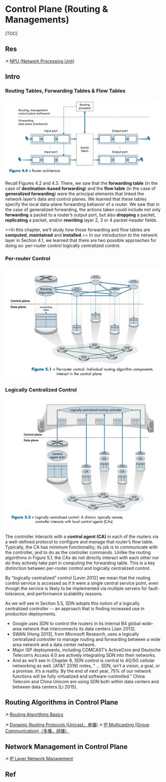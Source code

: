 # Control Plane (Routing & Managements)

[TOC]



## Res
↗ [NPU (Network Processing Unit)](../../../../../Computer%20Engineering,%20Embedded%20&%20IoT/🚟%20Embedded%20Computer%20Systems/Embedded%20Hardwares%20&%20Chips/Computing%20Units%20&%20Chips%20&%20Boards/📌%20ASIC%20(Application-Specific%20Integrated%20Circuit)/Semi-Customized%20ASIC/NPU%20(Network%20Processing%20Unit)/NPU%20(Network%20Processing%20Unit).md)


## Intro
### Routing Tables, Forwarding Tables & Flow Tables
![](../../../../../../Assets/Pics/Screenshot%202023-05-06%20at%2010.30.01%20AM.png)

Recall Figures 4.2 and 4.3. There, we saw that the **forwarding table** (in the case of **destination-based forwarding**) and the **flow table** (in the case of **generalized forwarding**) were the principal elements that linked the network layer’s data and control planes. We learned that these tables specify the local data-plane forwarding behavior of a router. We saw that in the case of generalized forwarding, the actions taken could include not only **forwarding** a packet to a router’s output port, but also **dropping** a packet, **replicating** a packet, and/or **rewriting** layer 2, 3 or 4 packet-header fields.

==In this chapter, we’ll study how those forwarding and flow tables are **computed**, **maintained** and **installed**.== In our introduction to the network layer in Section 4.1, we learned that there are two possible approaches for doing so: per-router control logically centralized control.


### Per-router Control
![](../../../../../../Assets/Pics/Screenshot%202023-05-17%20at%209.59.44%20AM.png)


### Logically Centralized Control
![](../../../../../../Assets/Pics/Screenshot%202023-05-17%20at%209.59.25%20AM.png)

The controller interacts with a **control agent (CA)** in each of the routers via a well-defined protocol to configure and manage that router’s flow table. Typically, the CA has minimum functionality; its job is to communicate with the controller, and to do as the controller commands. Unlike the routing algorithms in Figure 5.1, the CAs do not directly interact with each other nor do they actively take part in computing the forwarding table. This is a key distinction between per-router control and logically centralized control.

By “logically centralized” control [Levin 2012] we mean that the routing control service is accessed as if it were a single central service point, even though the service is likely to be implemented via multiple servers for fault-tolerance, and performance scalability reasons. 

As we will see in Section 5.5, SDN adopts this notion of a logically centralized controller -- an approach that is finding increased use in production deployments. 
- Google uses SDN to control the routers in its internal B4 global wide-area network that interconnects its data centers [Jain 2013]. 
- SWAN [Hong 2013], from Microsoft Research, uses a logically centralized controller to manage routing and forwarding between a wide area network and a data center network. 
- Major ISP deployments, including COMCAST’s ActiveCore and Deutsche Telecom’s Access 4.0 are actively integrating SDN into their networks. 
- And as we’ll see in Chapter 8, SDN control is central to 4G/5G cellular networking as well. [AT&T 2019] notes, “ ... SDN, isn’t a vision, a goal, or a promise. It’s a reality. By the end of next year, 75% of our network functions will be fully virtualized and software-controlled.” China Telecom and China Unicom are using SDN both within data centers and between data centers [Li 2015].



## Routing Algorithms in Control Plane
↗ [Routing Algorithms Basics](Network%20Routing%20(IP%20Address%20Modes)%20(Route%20Selection)/📌%20Routing%20Algorithms%20Basics/Routing%20Algorithms%20Basics.md)

↗ [Dynamic Routing Protocols (Unicast，单播)](Network%20Routing%20(IP%20Address%20Modes)%20(Route%20Selection)/Dynamic%20Routing%20Protocols%20(Unicast，单播)/Dynamic%20Routing%20Protocols%20(Unicast，单播).md)
↗ [IP Multicasting (Group Communication)（多播，组播）](Network%20Routing%20(IP%20Address%20Modes)%20(Route%20Selection)/IP%20Multicasting%20(Group%20Communication)（多播，组播）/IP%20Multicasting%20(Group%20Communication)（多播，组播）.md)



## Network Management in Control Plane
↗ [IP Layer Network Management](IP%20Layer%20Network%20Management/IP%20Layer%20Network%20Management.md)



## Ref

